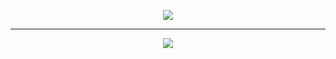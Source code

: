 <p align='center'>
    <img src="https://capsule-render.vercel.app/api?type=waving&height=200&text=Hey%20Everyone!&fontAlignY=40&color=gradient"/>
</p>
<hr/>
<p align='center'>
    <img src="https://capsule-render.vercel.app/api?type=waving&color=auto&height=300&section=header&text=capsule%20render&fontSize=90&animation=fadeIn&fontAlignY=38"/>
</p>
